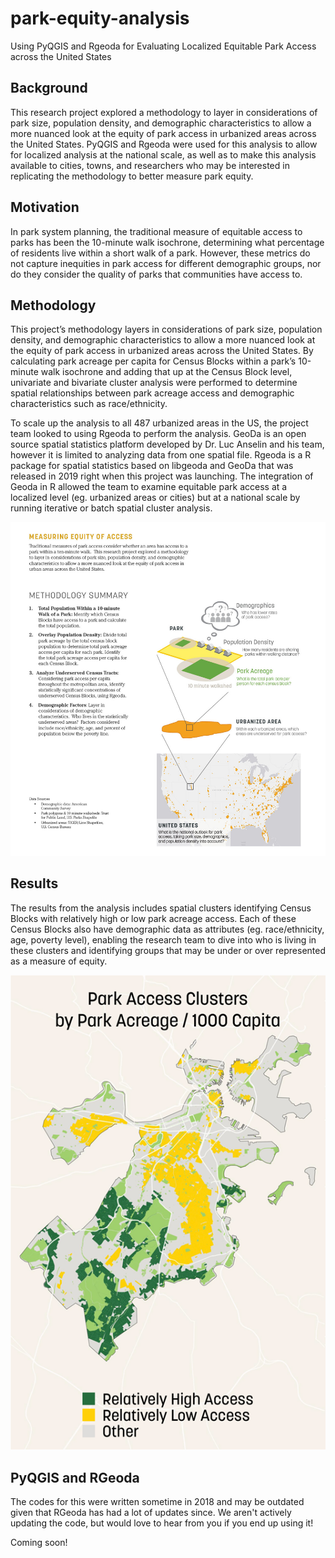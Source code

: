 # park-equity-analysis
Using PyQGIS and Rgeoda for Evaluating Localized Equitable Park Access across the United States

## Background
This research project explored a methodology to layer in considerations of park size, population density, and demographic characteristics to allow a more nuanced look at the equity of park access in urbanized areas across the United States. PyQGIS and Rgeoda were used for this analysis to allow for localized analysis at the national scale, as well as to make this analysis available to cities, towns, and researchers who may be interested in replicating the methodology to better measure park equity.

## Motivation
In park system planning, the traditional measure of equitable access to parks has been the 10-minute walk isochrone, determining what percentage of residents live within a short walk of a park. However, these metrics do not capture inequities in park access for different demographic groups, nor do they consider the quality of parks that communities have access to. 

## Methodology
This project’s methodology layers in considerations of park size, population density, and demographic characteristics to allow a more nuanced look at the equity of park access in urbanized areas across the United States. By calculating park acreage per capita for Census Blocks within a park’s 10-minute walk isochrone and adding that up at the Census Block level, univariate and bivariate cluster analysis were performed to determine spatial relationships between park acreage access and demographic characteristics such as race/ethnicity. 

To scale up the analysis to all 487 urbanized areas in the US, the project team looked to using Rgeoda to perform the analysis. GeoDa is an open source spatial statistics platform developed by Dr. Luc Anselin and his team, however it is limited to analyzing data from one spatial file. Rgeoda is a R package for spatial statistics based on libgeoda and GeoDa that was released in 2019 right when this project was launching. The integration of Geoda in R allowed the team to examine equitable park access at a localized level (eg. urbanized areas or cities) but at a national scale by running iterative or batch spatial cluster analysis. 

![Park Access Clusters by Park Acreage/1000 Capita: Boston](Img/Methodology_Summary.jpg)

## Results
The results from the analysis includes spatial clusters identifying Census Blocks with relatively high or low park acreage access. Each of these Census Blocks also have demographic data as attributes (eg. race/ethnicity, age, poverty level), enabling the research team to dive into who is living in these clusters and identifying groups that may be under or over represented as a measure of equity.

![Park Access Clusters by Park Acreage/1000 Capita: Boston](Img/CaseStudyMaps_Boston_Export2.png)

## PyQGIS and RGeoda
The codes for this were written sometime in 2018 and may be outdated given that RGeoda has had a lot of updates since. We aren't actively updating the code, but would love to hear from you if you end up using it!

Coming soon!
